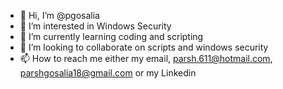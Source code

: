 - 👋 Hi, I’m @pgosalia
- 👀 I’m interested in Windows Security
- 🌱 I’m currently learning coding and scripting
- 💞️ I’m looking to collaborate on scripts and windows security
- 📫 How to reach me either my email, parsh.611@hotmail.com, parshgosalia18@gmail.com or my Linkedin

<!---
pgosalia/pgosalia is a ✨ special ✨ repository because its `README.md` (this file) appears on your GitHub profile.
You can click the Preview link to take a look at your changes.
--->
